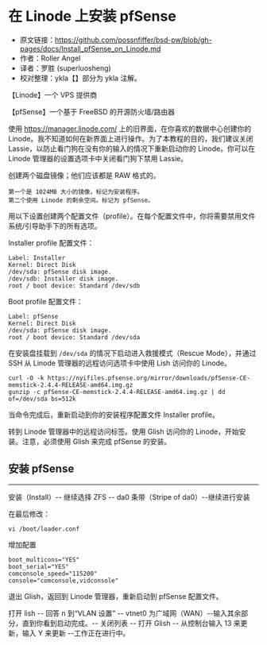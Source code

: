 # 在 Linode 上安装 pfSense

 - 原文链接：<https://github.com/possnfiffer/bsd-pw/blob/gh-pages/docs/Install_pfSense_on_Linode.md>
 - 作者：Roller Angel
 - 译者：罗胜 (superluosheng)
 - 校对整理：ykla【】部分为 ykla 注解。

【Linode】一个 VPS 提供商

【pfSense】一个基于 FreeBSD 的开源防火墙/路由器

使用 <https://manager.linode.com/> 上的旧界面，在你喜欢的数据中心创建你的 Linode。我不知道如何在新界面上进行操作。为了本教程的目的，我们建议关闭 Lassie，以防止看门狗在没有你的输入的情况下重新启动你的 Linode。你可以在 Linode 管理器的设置选项卡中关闭看门狗下禁用 Lassie。

创建两个磁盘镜像；他们应该都是 RAW 格式的。

```
第一个是 1024MB 大小的镜像，标记为安装程序。
第二个使用 Linode 的剩余空间。标记为 pfSense。
```
用以下设置创建两个配置文件（profile）。在每个配置文件中，你将需要禁用文件系统/引导助手下的所有选项。

Installer profile 配置文件：
```
Label: Installer
Kernel: Direct Disk
/dev/sda: pfSense disk image.
/dev/sdb: Installer disk image.
root / boot device: Standard /dev/sdb
```
Boot profile 配置文件：
```
Label: pfSense
Kernel: Direct Disk
/dev/sda: pfSense disk image.
root / boot device: Standard /dev/sda
```

在安装盘挂载到 `/dev/sda` 的情况下启动进入救援模式（Rescue Mode），并通过 SSH 从 Linode 管理器的远程访问选项卡中使用 Lish 访问你的 Linode。

```
curl -O -k https://nyifiles.pfsense.org/mirror/downloads/pfSense-CE-memstick-2.4.4-RELEASE-amd64.img.gz
gunzip -c pfSense-CE-memstick-2.4.4-RELEASE-amd64.img.gz | dd of=/dev/sda bs=512k
```

当命令完成后，重新启动到你的安装程序配置文件 Installer profile。

转到 Linode 管理器中的远程访问标签。使用 Glish 访问你的 Linode，开始安装。注意，必须使用 Glish 来完成 pfSense 的安装。

## 安装 pfSense

---

安装（Install）-- 继续选择 ZFS -- da0 条带（Stripe of da0）--继续进行安装

在最后修改：

```
vi /boot/loader.conf
```

增加配置

```
boot_multicons="YES"
boot_serial="YES"
comconsole_speed="115200"
console="comconsole,vidconsole"
```

退出 Glish，返回到 Linode 管理器，重新启动到 pfSense 配置文件。

打开 lish -- 回答 n 到“VLAN 设置” -- vtnet0 为广域网（WAN）--输入其余部分，直到你看到启动完成。-- 关闭列表 -- 打开 Glish -- 从控制台输入 13 来更新，输入 Y 来更新
 --工作正在进行中。
